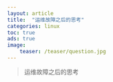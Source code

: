 ```yaml
---
layout: article
title:  "运维故障之后的思考"
categories: linux
toc: true
ads: true
image:
    teaser: /teaser/question.jpg
---
```


> 运维故障之后的思考




